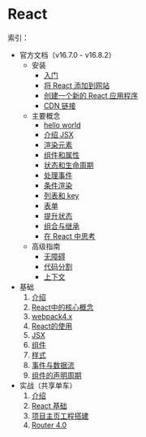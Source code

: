 # React

索引：

* 官方文档（v16.7.0 - v16.8.2）
  * 安装
    * [入门](./doc/installation/getting-started.md)
    * [将 React 添加到网站](./doc/installation/add-react-to-a-website.md)
    * [创建一个新的 React 应用程序](./doc/installation/create-a-new-react-app.md)
    * [CDN 链接](./doc/installation/cdn-links.md)
  * 主要概念
    * [hello world](./doc/main/hello-world.md)
    * [介绍 JSX](./doc/main/introducing-jsx.md)
    * [渲染元素](./doc/main/rendering-elements.md)
    * [组件和属性](./doc/main/components-and-props.md)
    * [状态和生命周期](./doc/main/state-and-lifecycle.md)
    * [处理事件](./doc/main/handling-events.md)
    * [条件渲染](./doc/main/conditional-rendering.md)
    * [列表和 key](./doc/main/lists-and-keys.md)
    * [表单](./doc/main/forms.md)
    * [提升状态](./doc/main/lifting-state-up.md)
    * [组合与继承](./doc/main/composition-vs-inheritance.md)
    * [在 React 中思考](./doc/main/thinking-in-react.md)
  * 高级指南
    * [无障碍](./doc/advance/accessibility.md)
    * [代码分割](./doc/advance/code-splitting.md)
    * [上下文](./doc/advance/context.md)
* 基础
  1. [介绍](./base/介绍.md)
  2. [React中的核心概念](./base/React中的核心概念.md)
  3. [webpack4.x](./base/webpack4.x.md)
  4. [React的使用](./base/React的使用.md)
  5. [JSX](./base/JSX.md)
  6. [组件](./base/组件.md)
  7. [样式](./base/样式.md)
  8. [事件与数据流](./base/事件与数据流.md)
  9. [组件的声明周期](./base/组件的声明周期.md)
* 实战（共享单车）
  1. [介绍](./practice/介绍.md)
  2. [React 基础](./practice/基础.md)
  3. [项目主页工程搭建](./practice/项目主页工程搭建.md)
  4. [Router 4.0](./practice/router.md)
